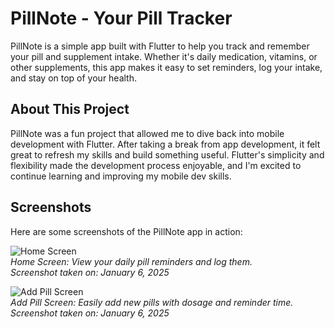 # PillNote - Your Pill Tracker

PillNote is a simple app built with Flutter to help you track and remember your pill and supplement intake. Whether it's daily medication, vitamins, or other supplements, this app makes it easy to set reminders, log your intake, and stay on top of your health.

## About This Project

PillNote was a fun project that allowed me to dive back into mobile development with Flutter. After taking a break from app development, it felt great to refresh my skills and build something useful. Flutter's simplicity and flexibility made the development process enjoyable, and I'm excited to continue learning and improving my mobile dev skills.

## Screenshots

Here are some screenshots of the PillNote app in action:

![Home Screen](![image](https://github.com/user-attachments/assets/ca958689-1857-4ec5-ad90-ef859e600dec))  
*Home Screen: View your daily pill reminders and log them.*  
*Screenshot taken on: January 6, 2025*

![Add Pill Screen](![image](https://github.com/user-attachments/assets/31d3013e-4b44-46d9-a876-a99eab1a8c84))  
*Add Pill Screen: Easily add new pills with dosage and reminder time.*  
*Screenshot taken on: January 6, 2025*
